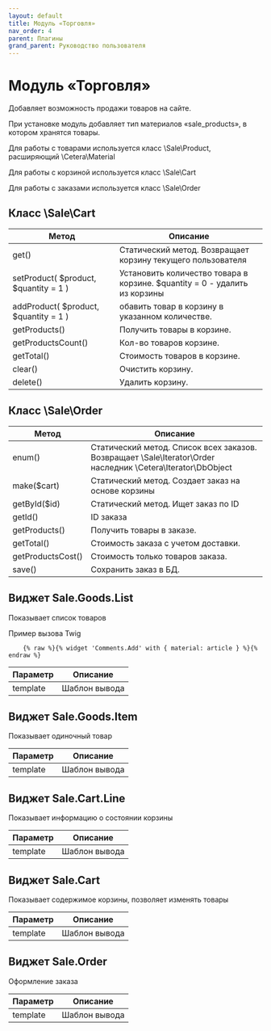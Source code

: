 ```yaml
---
layout: default
title: Модуль «Торговля»
nav_order: 4
parent: Плагины
grand_parent: Руководство пользователя
---
```


# Модуль «Торговля»

Добавляет возможность продажи товаров на сайте.

При установке модуль добавляет тип материалов «sale_products», в котором хранятся товары. 

Для работы с товарами используется класс \Sale\Product, расширяющий \Cetera\Material

Для работы с корзиной используется класс \Sale\Cart

Для работы с заказами используется класс \Sale\Order

## Класс \Sale\Cart

Метод | Описание
------|----------
get() | Статический метод. Возвращает корзину текущего пользователя
setProduct( $product, $quantity = 1 )| Установить количество товара в корзине. $quantity = 0 - удалить из корзины
addProduct( $product, $quantity = 1 ) | обавить товар в корзину в указанном количестве.
getProducts() | Получить товары в корзине.
getProductsCount() | Кол-во товаров корзине.
getTotal() | Стоимость товаров в корзине.
clear() | Очистить корзину.
delete() | Удалить корзину.

## Класс \Sale\Order

Метод | Описание
------|----------
enum() | Статический метод. Список всех заказов. Возвращает \Sale\Iterator\Order наследник \Cetera\Iterator\DbObject
make($cart) | Статический метод. Создает заказ на основе корзины
getById($id) | Статический метод. Ищет заказ по ID
getId() | ID заказа
getProducts() | Получить товары в заказе.
getTotal() | Стоимость заказа с учетом доставки.
getProductsCost() | Стоимость только товаров заказа.
save() | Сохранить заказ в БД.

## Виджет Sale.Goods.List

Показывает список товаров

Пример вызова Twig

```
	{% raw %}{% widget 'Comments.Add' with { material: article } %}{% endraw %}
```

Параметр | Описание
---------|-------
template | Шаблон вывода

## Виджет Sale.Goods.Item

Показывает одиночный товар

Параметр | Описание
---------|--------
template | Шаблон вывода

## Виджет Sale.Cart.Line

Показывает информацию о состоянии корзины

Параметр | Описание
---------|---------
template | Шаблон вывода

## Виджет Sale.Cart

Показывает содержимое корзины, позволяет изменять товары

Параметр | Описание
---------|-----------
template | Шаблон вывода

## Виджет Sale.Order

Оформление заказа

Параметр | Описание
---------|-----------
template | Шаблон вывода
